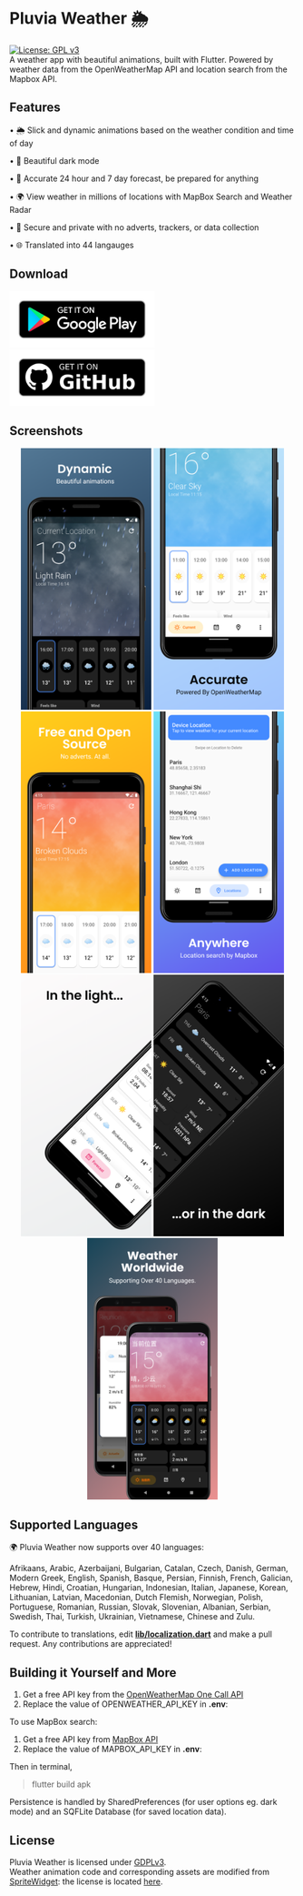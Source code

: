 # Pluvia Weather 🌦️

[![License: GPL v3](https://img.shields.io/badge/License-GPLv3-blue.svg)](https://www.gnu.org/licenses/gpl-3.0)
\
A weather app with beautiful animations, built with Flutter. Powered by weather data from the OpenWeatherMap API and location search from the Mapbox API.

## Features

• 🌦 Slick and dynamic animations based on the weather condition and time of day

• 🌙 Beautiful dark mode

• 📅 Accurate 24 hour and 7 day forecast, be prepared for anything

• 🌍 View weather in millions of locations with MapBox Search and Weather Radar

• 🛑 Secure and private with no adverts, trackers, or data collection

• 🌐 Translated into 44 langauges

## Download

<a href='https://play.google.com/store/apps/details?id=com.spicychair.weather'><img alt='Get it on Google Play' src='https://github.com/SpicyChair/pluvia_weather_flutter/blob/master/assets/badges/get-it-on-google-play.png' width="256"/></a>
<a href='https://github.com/SpicyChair/pluvia_weather_flutter/releases'><img alt='Get it on Github' src='https://github.com/SpicyChair/pluvia_weather_flutter/blob/master/assets/badges/get-it-on-github.png' width="256"/></a>

## Screenshots

<p align="center">
  <img src="https://github.com/SpicyChair/pluvia_weather_flutter/blob/master/screenshots/Google Pixel 3 5.5-inch Display (1080 x 2160) Screenshot 5.png" width="230">
  <img src="https://github.com/SpicyChair/pluvia_weather_flutter/blob/master/screenshots/Google Pixel 3 5.5-inch Display (1080 x 2160) Screenshot 1.png" width="230">
  <img src="https://github.com/SpicyChair/pluvia_weather_flutter/blob/master/screenshots/Google Pixel 3 5.5-inch Display (1080 x 2160) Screenshot 0.png" width="230">
  <img src="https://github.com/SpicyChair/pluvia_weather_flutter/blob/master/screenshots/Google Pixel 3 5.5-inch Display (1080 x 2160) Screenshot 4.png" width="230">
  <img src="https://github.com/SpicyChair/pluvia_weather_flutter/blob/master/screenshots/Google Pixel 3 5.5-inch Display (1080 x 2160) Screenshot 2.png" width="230">
  <img src="https://github.com/SpicyChair/pluvia_weather_flutter/blob/master/screenshots/Google Pixel 3 5.5-inch Display (1080 x 2160) Screenshot 3.png" width="230">
  <img src="https://github.com/SpicyChair/pluvia_weather_flutter/blob/master/screenshots/Google Pixel 3 5.5-inch Display (1080 x 2160) Screenshot 6.png" width="230">
</p>

## Supported Languages

🌍 Pluvia Weather now supports over 40 languages:

Afrikaans, Arabic, Azerbaijani, Bulgarian, Catalan, Czech, Danish, German, Modern Greek, English, Spanish, Basque, Persian, Finnish, French, Galician, Hebrew, Hindi, Croatian, Hungarian, Indonesian, Italian, Japanese, Korean, Lithuanian, Latvian, Macedonian, Dutch Flemish, Norwegian, Polish, Portuguese, Romanian, Russian, Slovak, Slovenian, Albanian, Serbian, Swedish, Thai, Turkish, Ukrainian, Vietnamese, Chinese and Zulu.

To contribute to translations, edit [**lib/localization.dart**](https://github.com/SpicyChair/pluvia_weather_flutter/blob/master/lib/localization.dart) and make a pull request. Any contributions are appreciated!

## Building it Yourself and More

1) Get a free API key from the [OpenWeatherMap One Call API](https://openweathermap.org/full-price#current)
2) Replace the value of OPENWEATHER_API_KEY in **.env**:

To use MapBox search:
1) Get a free API key from [MapBox API](https://account.mapbox.com/auth/signup/)
2) Replace the value of MAPBOX_API_KEY in **.env**:

Then in terminal,
> flutter build apk

Persistence is handled by SharedPreferences (for user options eg. dark mode) and an SQFLite Database (for saved location data).

## License

Pluvia Weather is licensed under [GDPLv3](https://github.com/SpicyChair/pluvia_weather_flutter/blob/master/LICENSE).
\
Weather animation code and corresponding assets are modified from [SpriteWidget](https://github.com/spritewidget/spritewidget/tree/master/examples/weather): the license is located [here](https://github.com/spritewidget/spritewidget/blob/master/LICENSE).
